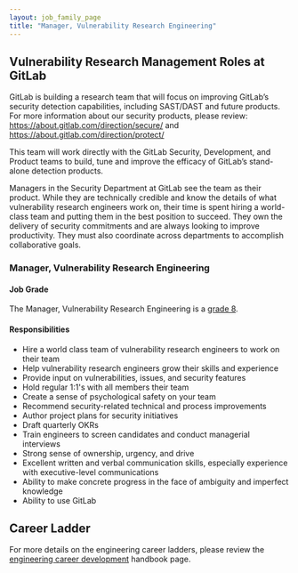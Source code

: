 ```yaml
---
layout: job_family_page
title: "Manager, Vulnerability Research Engineering"
---
```


## Vulnerability Research Management Roles at GitLab

GitLab is building a research team that will focus on improving GitLab’s security detection capabilities, including SAST/DAST and future products. For more information about our security products, please review:  https://about.gitlab.com/direction/secure/ and https://about.gitlab.com/direction/protect/

This team will work directly with the GitLab Security, Development, and Product teams to build, tune and improve the efficacy of GitLab’s stand-alone detection products.

Managers in the Security Department at GitLab see the team as their product. While they are technically credible and know the details of what vulnerability research engineers work on, their time is spent hiring a world-class team and putting them in the best position to succeed. They own the delivery of security commitments and are always looking to improve productivity. They must also coordinate across departments to accomplish collaborative goals.

### Manager, Vulnerability Research Engineering

#### Job Grade

The Manager, Vulnerability Research Engineering is a [grade 8](/handbook/total-rewards/compensation/compensation-calculator/#gitlab-job-grades).

#### Responsibilities
* Hire a world class team of vulnerability research engineers to work on their team
* Help vulnerability research engineers grow their skills and experience
* Provide input on vulnerabilities, issues, and security features
* Hold regular 1:1's with all members their team
* Create a sense of psychological safety on your team
* Recommend security-related technical and process improvements
* Author project plans for security initiatives
* Draft quarterly OKRs
* Train engineers to screen candidates and conduct managerial interviews
* Strong sense of ownership, urgency, and drive
* Excellent written and verbal communication skills, especially experience with executive-level communications
* Ability to make concrete progress in the face of ambiguity and imperfect knowledge
* Ability to use GitLab

## Career Ladder

For more details on the engineering career ladders, please review the [engineering career development](/handbook/engineering/career-development/#roles) handbook page.
